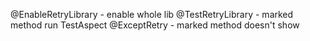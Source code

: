 @EnableRetryLibrary - enable whole lib
@TestRetryLibrary - marked method run TestAspect
@ExceptRetry - marked method doesn't show 